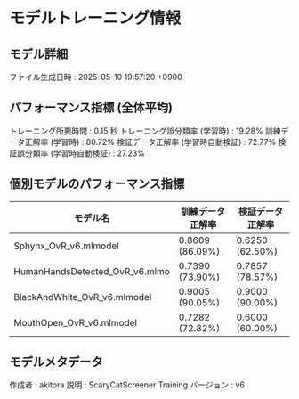 # モデルトレーニング情報

## モデル詳細
ファイル生成日時   : 2025-05-10 19:57:20 +0900

## パフォーマンス指標 (全体平均)
トレーニング所要時間              : 0.15 秒
トレーニング誤分類率 (学習時)     : 19.28%
訓練データ正解率 (学習時)         : 80.72%
検証データ正解率 (学習時自動検証) : 72.77%
検証誤分類率 (学習時自動検証)     : 27.23%
## 個別モデルのパフォーマンス指標
| モデル名                        | 訓練データ正解率 | 検証データ正解率 |
|---------------------------------|--------------------|--------------------|
| Sphynx_OvR_v6.mlmodel          | 0.8609 (86.09%)    | 0.6250 (62.50%)    |
| HumanHandsDetected_OvR_v6.mlmo | 0.7390 (73.90%)    | 0.7857 (78.57%)    |
| BlackAndWhite_OvR_v6.mlmodel   | 0.9005 (90.05%)    | 0.9000 (90.00%)    |
| MouthOpen_OvR_v6.mlmodel       | 0.7282 (72.82%)    | 0.6000 (60.00%)    |

## モデルメタデータ
作成者            : akitora
説明              : ScaryCatScreener Training
バージョン        : v6
